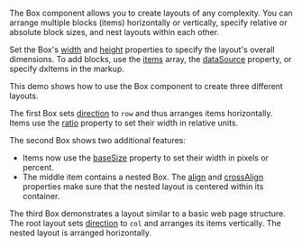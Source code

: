 The Box component allows you to create layouts of any complexity. You can arrange multiple blocks (items) horizontally or vertically, specify relative or absolute block sizes, and nest layouts within each other. 
<!--split-->

Set the Box's [width](/Documentation/ApiReference/UI_Components/dxBox/Configuration/#width) and [height](/Documentation/ApiReference/UI_Components/dxBox/Configuration/#height) properties to specify the layout's overall dimensions. To add blocks, use the [items](/Documentation/ApiReference/UI_Components/dxBox/Configuration/items/) array, the [dataSource](/Documentation/ApiReference/UI_Components/dxBox/Configuration/#dataSource) property, or specify dxItems in the markup.

This demo shows how to use the Box component to create three different layouts.

The first Box sets [direction](/Documentation/ApiReference/UI_Components/dxBox/Configuration/#direction) to `row` and thus arranges items horizontally. Items use the [ratio](/Documentation/ApiReference/UI_Components/dxBox/Configuration/items/#ratio) property to set their width in relative units. 

The second Box shows two additional features:

- Items now use the [baseSize](/Documentation/ApiReference/UI_Components/dxBox/Configuration/items/#baseSize) property to set their width in pixels or percent. 
- The middle item contains a nested Box. The [align](/Documentation/ApiReference/UI_Components/dxBox/Configuration/#align) and [crossAlign](/Documentation/ApiReference/UI_Components/dxBox/Configuration/#crossAlign) properties make sure that the nested layout is centered within its container.

The third Box demonstrates a layout similar to a basic web page structure. The root layout sets [direction](/Documentation/ApiReference/UI_Components/dxBox/Configuration/#direction) to `col` and arranges its items vertically. The nested layout is arranged horizontally. 